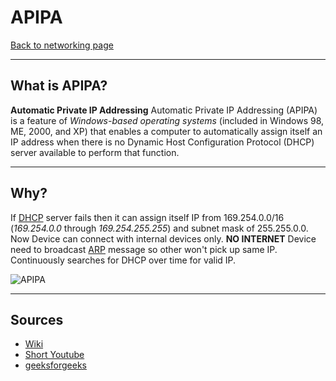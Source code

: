 # APIPA
[Back to networking page](../index.md)

---

## What is APIPA?
**Automatic Private IP Addressing**
Automatic Private IP Addressing (APIPA) is a feature of _Windows-based operating systems_ (included in Windows 98, ME, 2000, and XP) that enables a computer to automatically assign itself an IP address when there is no Dynamic Host Configuration Protocol (DHCP) server available to perform that function.

---

## Why?
If [DHCP](Protocols/DHCP.md) server fails then it can assign itself IP from  169.254.0.0/16 (_169.254.0.0_ through _169.254.255.255_) and subnet mask of 255.255.0.0.
Now Device can connect with internal devices only. **NO INTERNET**
Device need to broadcast [ARP](Protocols/ARP.md) message so other won't pick up same IP.
Continuously searches for DHCP over time for valid IP.

![APIPA](https://media.geeksforgeeks.org/wp-content/uploads/20200428145226/APIPA_21.png)


---

## Sources
- [Wiki](https://en.wikipedia.org/wiki/Link-local_address)
- [Short Youtube](https://youtu.be/0tEjUR6tjBU)
- [geeksforgeeks](https://www.geeksforgeeks.org/what-is-apipa-automatic-private-ip-addressing/)